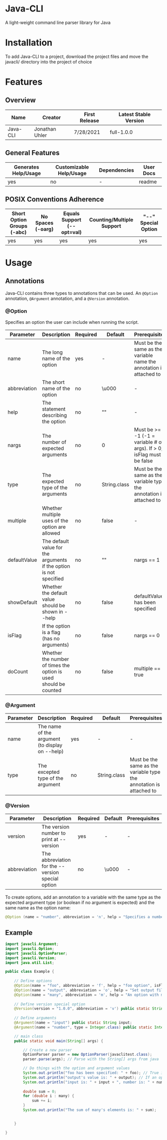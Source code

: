 # Java-CLI
A light-weight command line parser library for Java


# Installation
To add Java-CLI to a project, download the project files and move the javacli/ directory into the project of choice


# Features
## Overview
| Name     | Creator        | First Release | Latest Stable Version |
| -------- | -------------- | ------------- | --------------------- |
| Java-CLI | Jonathan Uhler | 7/28/2021     | full-1.0.0            |

## General Features
| Generates Help/Usage | Customizable Help/Usage | Dependencies | User Docs |
| -------------------- | ----------------------- | ------------ | --------- |
| yes                  | no                      | -            | readme    |

## POSIX Conventions Adherence
| Short Option Groups (-abc) | No Spaces (-oarg) | Equals Support (--opt=val) | Counting/Multiple Support | "--" Special Option |
|--------------------------- | ----------------- | -------------------------- | ------------------------- | ------------------- |
| yes                        | yes               | yes                        | yes                       | yes                 |


# Usage
## Annotations
Java-CLI contains three types to annotations that can be used. An ```@Option``` annotation, ```@Argument``` annotation, and a ```@Version``` annotation.

### @Option
Specifies an option the user can include when running the script.

| Parameter    | Description                                                        | Required | Default      | Prerequisites
| ------------ | ------------------------------------------------------------------ | -------- | ------------ | ---------------------------------------------------------------------
| name         | The long name of the option                                        | yes      | -            | Must be the same as the variable name the annotation is attached to
| abbreviation | The short name of the option                                       | no       | \u000        | -
| help         | The statement describing the option                                | no       | ""           | -
| nargs        | The number of expected arguments                                   | no       | 0            | Must be >= -1 (-1 = variable # of args). If > 0, isFlag must be false
| type         | The expected type of the arguments                                 | no       | String.class | Must be the same as the variable type the annotation is attached to
| multiple     | Whether multiple uses of the option are allowed                    | no       | false        | -
| defaultValue | The default value for the arguments if the option is not specified | no       | ""           | nargs == 1
| showDefault  | Whether the default value should be shown in --help                | no       | false        | defaultValue has been specified
| isFlag       | If the option is a flag (has no arguments)                         | no       | false        | nargs == 0
| doCount      | Whether the number of times the option is used should be counted   | no       | false        | multiple == true

### @Argument
| Parameter | Description                                     | Required | Default      | Prerequisites
| --------- | ----------------------------------------------- | -------- | ------------ | -------------------------------------------------------------------
| name      | The name of the argument (to display on --help) | yes      | -            | -
| type      | The excepted type of the argument               | no       | String.class | Must be the same as the variable type the annotation is attached to

### @Version
| Parameter    | Description                                       | Required | Default      | Prerequisites |
| ------------ | ------------------------------------------------- | -------- | ------------ | ------------- |
| version      | The version number to print at --version          | yes      | -            | -             |
| abbreviation | The abbreviation for the --version special option | no       | \u000        | -             |

To create options, add an annotation to a variable with the same type as the expected argument type (or boolean if no argument is expected) and the same name as the option name:

```java
@Option (name = "number", abbreviation = 'n', help = "Specifies a number.", nargs = 1,  type = Integer.class) public int number;
```


## Example

```java
import javacli.Argument;
import javacli.Option;
import javacli.OptionParser;
import javacli.Version;
import java.util.List;

public class Example {
    
    // Define options
    @Option(name = "foo", abbreviation = 'f', help = "foo option", isFlag = true) public static boolean foo;
    @Option(name = "output", abbreviation = 'o', help = "Set output file.", nargs = 1, defaultValue = "/path/") public static String output;
    @Option(name = "many", abbreviation = 'm', help = "An option with many arguments", nargs = 3, type = double.class) public static List<Double> many;
    
    // Define version special option
    @Version(version = "1.0.0", abbreviation = 'v') public static String version;
    
    // Define arguments
    @Argument(name = "input") public static String input;
    @Argument(name = "number", type = Integer.class) public static Integer number;

    // main class
    public static void main(String[] args) {

        // Create a new parser
        OptionParser parser = new OptionParser(javaclitest.class);
        parser.parse(args); // Parse with the String[] args from java

        // Do things with the option and argument values
        System.out.println("foo has been specified: " + foo); // True if specified, false otherwise
        System.out.println("output's value is: " + output); // If an option with args isn't specified it will be null if a defaultValue also hasn't been specified
        System.out.println("input is: " + input + ", number is: " + number + " and number is type " + number.getClass());
        
        double sum = 0;
        for (double i : many) {
            sum += i;
        }
        System.out.println("The sum of many's elements is: " + sum);
        

    }

}

```
